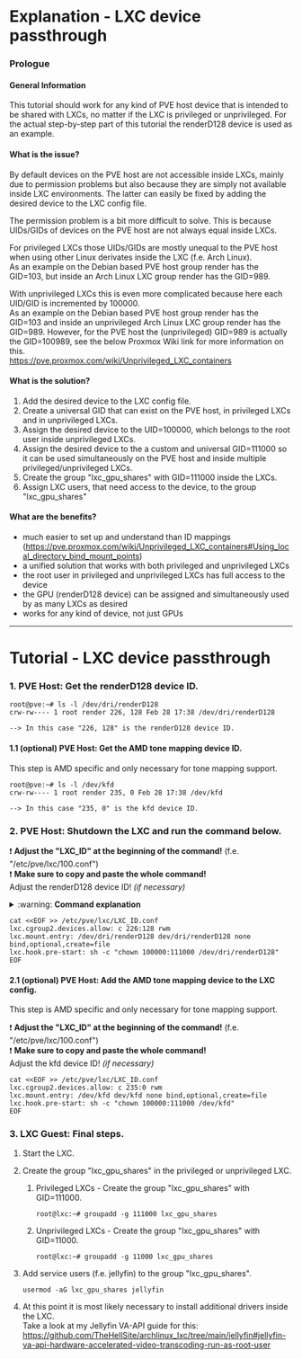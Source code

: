 # Explanation - LXC device passthrough

### Prologue
#### General Information
This tutorial should work for any kind of PVE host device that is intended to be shared with LXCs, no matter if the LXC is privileged or unprivileged. For the actual step-by-step part of this tutorial the renderD128 device is used as an example.

#### What is the issue?
By default devices on the PVE host are not accessible inside LXCs, mainly due to permission problems but also because they are simply not available inside LXC environments. The latter can easily be fixed by adding the desired device to the LXC config file.

The permission problem is a bit more difficult to solve. This is because UIDs/GIDs of devices on the PVE host are not always equal inside LXCs.

For privileged LXCs those UIDs/GIDs are mostly unequal to the PVE host when using other Linux derivates inside the LXC (f.e. Arch Linux).\
As an example on the Debian based PVE host group render has the GID=103, but inside an Arch Linux LXC group render has the GID=989.

With unprivileged LXCs this is even more complicated because here each UID/GID is incremented by 100000.\
As an example on the Debian based PVE host group render has the GID=103 and inside an unprivileged Arch Linux LXC group render has the GID=989. However, for the PVE host the (unprivileged) GID=989 is actually the GID=100989, see the below Proxmox Wiki link for more information on this.\
https://pve.proxmox.com/wiki/Unprivileged_LXC_containers

#### What is the solution?
1. Add the desired device to the LXC config file.
2. Create a universal GID that can exist on the PVE host, in privileged LXCs and in unprivileged LXCs.
3. Assign the desired device to the UID=100000, which belongs to the root user inside unprivileged LXCs.
4. Assign the desired device to the a custom and universal GID=111000 so it can be used simultaneously on the PVE host and inside multiple privileged/unprivileged LXCs.
5. Create the group "lxc_gpu_shares" with GID=111000 inside the LXCs.
6. Assign LXC users, that need access to the device, to the group "lxc_gpu_shares"

#### What are the benefits?
- much easier to set up and understand than ID mappings (https://pve.proxmox.com/wiki/Unprivileged_LXC_containers#Using_local_directory_bind_mount_points)
- a unified solution that works with both privileged and unprivileged LXCs
- the root user in privileged and unprivileged LXCs has full access to the device
- the GPU (renderD128 device) can be assigned and simultaneously used by as many LXCs as desired
- works for any kind of device, not just GPUs

---

# Tutorial - LXC device passthrough

### 1. PVE Host: Get the renderD128 device ID.
       
```
root@pve:~# ls -l /dev/dri/renderD128
crw-rw---- 1 root render 226, 128 Feb 28 17:38 /dev/dri/renderD128
  
--> In this case "226, 128" is the renderD128 device ID.
```

#### 1.1 (optional) PVE Host: Get the AMD tone mapping device ID.

This step is AMD specific and only necessary for tone mapping support.

```
root@pve:~# ls -l /dev/kfd
crw-rw---- 1 root render 235, 0 Feb 28 17:38 /dev/kfd

--> In this case "235, 0" is the kfd device ID.
```

### 2. PVE Host: Shutdown the LXC and run the command below.

:exclamation: **Adjust the "LXC_ID" at the beginning of the command!** (f.e. "/etc/pve/lxc/100.conf")\
:exclamation: **Make sure to copy and paste the whole command!**\
Adjust the renderD128 device ID! *(if necessary)*

<details>
  <summary>:warning: <b>Command explanation</b></summary>
  
  ```
  1. Grant the LXC access to the renderD128 device of the PVE host.
          lxc.cgroup2.devices.allow: c 226:128 rwm
  2. Mount the renderD128 device inside the LXC.
          lxc.mount.entry: /dev/dri/renderD128 dev/dri/renderD128 none bind,optional,create=file
  3. Change the UID/GID of the renderD128 device on the PVE host, right before actually starting the LXC, to the UID/GID matching root:lxc_gpu_shares inside the LXC.
          lxc.hook.pre-start: sh -c "chown 100000:111000 /dev/dri/renderD128"
  ```
</details>

```
cat <<EOF >> /etc/pve/lxc/LXC_ID.conf
lxc.cgroup2.devices.allow: c 226:128 rwm
lxc.mount.entry: /dev/dri/renderD128 dev/dri/renderD128 none bind,optional,create=file
lxc.hook.pre-start: sh -c "chown 100000:111000 /dev/dri/renderD128"
EOF
```

#### 2.1 (optional) PVE Host: Add the AMD tone mapping device to the LXC config.

This step is AMD specific and only necessary for tone mapping support.

:exclamation: **Adjust the "LXC_ID" at the beginning of the command!** (f.e. "/etc/pve/lxc/100.conf")\
:exclamation: **Make sure to copy and paste the whole command!**\
Adjust the kfd device ID! *(if necessary)*

```
cat <<EOF >> /etc/pve/lxc/LXC_ID.conf
lxc.cgroup2.devices.allow: c 235:0 rwm
lxc.mount.entry: /dev/kfd dev/kfd none bind,optional,create=file
lxc.hook.pre-start: sh -c "chown 100000:111000 /dev/kfd"
EOF
```

### 3. LXC Guest: Final steps.

1. Start the LXC.

2. Create the group "lxc_gpu_shares" in the privileged or unprivileged LXC.

   1. Privileged LXCs - Create the group "lxc_gpu_shares" with GID=111000.
      
      ```
      root@lxc:~# groupadd -g 111000 lxc_gpu_shares
      ```
   
   2. Unprivileged LXCs - Create the group "lxc_gpu_shares" with GID=11000.
      
      ```
      root@lxc:~# groupadd -g 11000 lxc_gpu_shares
      ```

3. Add service users (f.e. jellyfin) to the group "lxc_gpu_shares".

   ```
   usermod -aG lxc_gpu_shares jellyfin
   ```

4. At this point it is most likely necessary to install additional drivers inside the LXC.\
Take a look at my Jellyfin VA-API guide for this: https://github.com/TheHellSite/archlinux_lxc/tree/main/jellyfin#jellyfin-va-api-hardware-accelerated-video-transcoding-run-as-root-user
